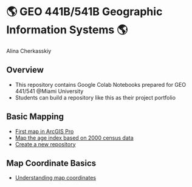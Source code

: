 # :earth_americas: GEO 441B/541B Geographic Information Systems :earth_americas:

Alina Cherkasskiy

## Overview
- This repository contains Google Colab Notebooks prepared for GEO 441/541 @Miami University
- Students can build a repository like this as their project portfolio

## Basic Mapping

- [First map in ArcGIS Pro](https://github.com/allycat59/gis-project-portfolio-geo441-541b/commit/d1e8786dd5d59d14fe54e8e745f9c46fcea1486c)
- [Map the age index based on 2000 census data](https://github.com/jiashenyue/geo441-541/blob/main/basic-mapping/age-index-mapping.ipynb)
- [Create a new repository](https://github.com/allycat59/gis-project-portfolio-geo441-541b/blob/main/basic-mapping/week1-arcgis-mapping.ipynb)
## Map Coordinate Basics

- [Understanding map coordinates](https://github.com/jiashenyue/geo441-541/blob/main/map-coordinates-basics/understanding-coordinates.ipynb)
